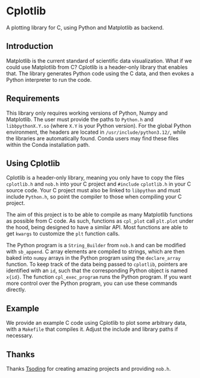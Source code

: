 # Cplotlib

A plotting library for C, using Python and Matplotlib as backend.

## Introduction

Matplotlib is the current standard of scientific data visualization. What if we could use Matplotlib from C? Cplotlib is a header-only library that enables that. The library generates Python code using the C data, and then evokes a Python interpreter to run the code.

## Requirements

This library only requires working versions of Python, Numpy and Matplotlib. The user must provide the paths to `Python.h` and `libbpythonX.Y.so` (where `X.Y` is your Python version). For the global Python environment, the headers are located in `/usr/include/python3.12/`, while the libraries are automatically found. Conda users may find these files within the Conda installation path.

## Using Cplotlib

Cplotlib is a header-only library, meaning you only have to copy the files `cplotlib.h` and `nob.h` into your C project and `#include` `cplotlib.h` in your C source code. Your C project must also be linked to `libpython` and must include `Python.h`, so point the compiler to those when compiling your C project.

The aim of this project is to be able to compile as many Matplotlib functions as possible from C code. As such, functions as `cpl_plot` call `plt.plot` under the hood, being designed to have a similar API. Most functions are able to get `kwargs` to customize the `plt` function calls.

The Python program is a `String_Builder` from `nob.h` and can be modified with `sb_append`. C array elements are compiled to strings, which are then baked into `numpy` arrays in the Python program using the `declare_array` function. To keep track of the data being passed to `cplotlib`, pointers are identified with an `id`, such that the corresponding Python object is named `x{id}`. The function `cpl_exec_program` runs the Python program. If you want more control over the Python program, you can use these commands directly.

## Example

We provide an example C code using Cplotlib to plot some arbitrary data, with a `Makefile` that compiles it. Adjust the include and library paths if necessary.

## Thanks

Thanks [Tsoding](https://github.com/tsoding) for creating amazing projects and providing `nob.h`.